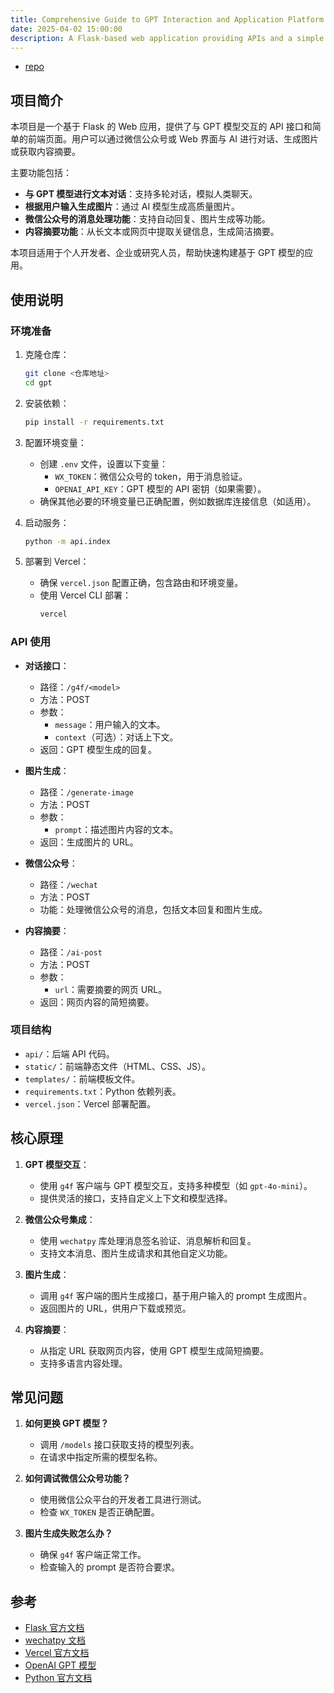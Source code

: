 ```yaml
---
title: Comprehensive Guide to GPT Interaction and Application Platform
date: 2025-04-02 15:00:00
description: A Flask-based web application providing APIs and a simple frontend for interacting with GPT models, including features like chat, image generation, and content summarization.
---
```


- [repo](https://github.com/ryanuo/gpt)

## 项目简介

本项目是一个基于 Flask 的 Web 应用，提供了与 GPT 模型交互的 API 接口和简单的前端页面。用户可以通过微信公众号或 Web 界面与 AI 进行对话、生成图片或获取内容摘要。

主要功能包括：

- **与 GPT 模型进行文本对话**：支持多轮对话，模拟人类聊天。
- **根据用户输入生成图片**：通过 AI 模型生成高质量图片。
- **微信公众号的消息处理功能**：支持自动回复、图片生成等功能。
- **内容摘要功能**：从长文本或网页中提取关键信息，生成简洁摘要。

本项目适用于个人开发者、企业或研究人员，帮助快速构建基于 GPT 模型的应用。

## 使用说明

### 环境准备

1. 克隆仓库：

   ```bash
   git clone <仓库地址>
   cd gpt
   ```

2. 安装依赖：

   ```bash
   pip install -r requirements.txt
   ```

3. 配置环境变量：

   - 创建 `.env` 文件，设置以下变量：
     - `WX_TOKEN`：微信公众号的 token，用于消息验证。
     - `OPENAI_API_KEY`：GPT 模型的 API 密钥（如果需要）。
   - 确保其他必要的环境变量已正确配置，例如数据库连接信息（如适用）。

4. 启动服务：

   ```bash
   python -m api.index
   ```

5. 部署到 Vercel：
   - 确保 `vercel.json` 配置正确，包含路由和环境变量。
   - 使用 Vercel CLI 部署：
     ```bash
     vercel
     ```

### API 使用

- **对话接口**：

  - 路径：`/g4f/<model>`
  - 方法：POST
  - 参数：
    - `message`：用户输入的文本。
    - `context`（可选）：对话上下文。
  - 返回：GPT 模型生成的回复。

- **图片生成**：

  - 路径：`/generate-image`
  - 方法：POST
  - 参数：
    - `prompt`：描述图片内容的文本。
  - 返回：生成图片的 URL。

- **微信公众号**：

  - 路径：`/wechat`
  - 方法：POST
  - 功能：处理微信公众号的消息，包括文本回复和图片生成。

- **内容摘要**：
  - 路径：`/ai-post`
  - 方法：POST
  - 参数：
    - `url`：需要摘要的网页 URL。
  - 返回：网页内容的简短摘要。

### 项目结构

- `api/`：后端 API 代码。
- `static/`：前端静态文件（HTML、CSS、JS）。
- `templates/`：前端模板文件。
- `requirements.txt`：Python 依赖列表。
- `vercel.json`：Vercel 部署配置。

## 核心原理

1. **GPT 模型交互**：

   - 使用 `g4f` 客户端与 GPT 模型交互，支持多种模型（如 `gpt-4o-mini`）。
   - 提供灵活的接口，支持自定义上下文和模型选择。

2. **微信公众号集成**：

   - 使用 `wechatpy` 库处理消息签名验证、消息解析和回复。
   - 支持文本消息、图片生成请求和其他自定义功能。

3. **图片生成**：

   - 调用 `g4f` 客户端的图片生成接口，基于用户输入的 prompt 生成图片。
   - 返回图片的 URL，供用户下载或预览。

4. **内容摘要**：
   - 从指定 URL 获取网页内容，使用 GPT 模型生成简短摘要。
   - 支持多语言内容处理。

## 常见问题

1. **如何更换 GPT 模型？**

   - 调用 `/models` 接口获取支持的模型列表。
   - 在请求中指定所需的模型名称。

2. **如何调试微信公众号功能？**

   - 使用微信公众平台的开发者工具进行测试。
   - 检查 `WX_TOKEN` 是否正确配置。

3. **图片生成失败怎么办？**
   - 确保 `g4f` 客户端正常工作。
   - 检查输入的 prompt 是否符合要求。

## 参考

- [Flask 官方文档](https://flask.palletsprojects.com/)
- [wechatpy 文档](https://wechatpy.readthedocs.io/)
- [Vercel 官方文档](https://vercel.com/docs)
- [OpenAI GPT 模型](https://github.com/xtekky/gpt4free)
- [Python 官方文档](https://docs.python.org/)
